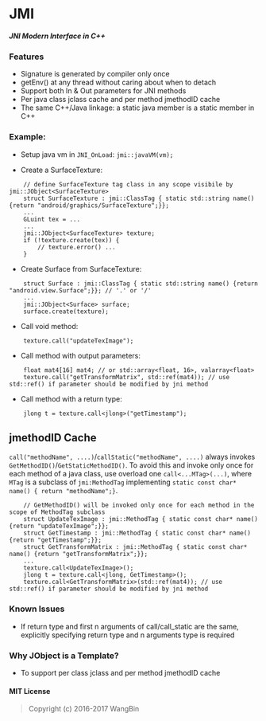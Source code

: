 # JMI
**_JNI Modern Interface in C++_**

### Features

- Signature is generated by compiler only once
- getEnv() at any thread without caring about when to detach
- Support both In & Out parameters for JNI methods
- Per java class jclass cache and per method jmethodID cache
- The same C++/Java linkage: a static java member is a static member in C++


### Example:
- Setup java vm in `JNI_OnLoad`: `jmi::javaVM(vm);`

- Create a SurfaceTexture: 
```
    // define SurfaceTexture tag class in any scope visibile by jmi::JObject<SurfaceTexture>
    struct SurfaceTexture : jmi::ClassTag { static std::string name() {return "android/graphics/SurfaceTexture";}};
    ...
    GLuint tex = ...
    ...
    jmi::JObject<SurfaceTexture> texture;
    if (!texture.create(tex)) {
        // texture.error() ...
    }
```

- Create Surface from SurfaceTexture:
```
    struct Surface : jmi::ClassTag { static std::string name() {return "android.view.Surface";}}; // '.' or '/'
    ...
    jmi::JObject<Surface> surface;
    surface.create(texture);
```

- Call void method:
```
    texture.call("updateTexImage");
```

- Call method with output parameters:
```
    float mat4[16] mat4; // or std::array<float, 16>, valarray<float>
    texture.call("getTransformMatrix", std::ref(mat4)); // use std::ref() if parameter should be modified by jni method
```

- Call method with a return type:
```
    jlong t = texture.call<jlong>("getTimestamp");
```

## jmethodID Cache

`call("methodName", ....)`/`callStatic("methodName", ....)` always invokes `GetMethodID()`/`GetStaticMethodID()`. To avoid this and invoke only once for each method of a java class, use overload one `call<...MTag>(...)`, where `MTag` is a subclass of `jmi:MethodTag` implementing `static const char* name() { return "methodName";}`.

```
    // GetMethodID() will be invoked only once for each method in the scope of MethodTag subclass
    struct UpdateTexImage : jmi::MethodTag { static const char* name() {return "updateTexImage";}};
    struct GetTimestamp : jmi::MethodTag { static const char* name() {return "getTimestamp";}};
    struct GetTransformMatrix : jmi::MethodTag { static const char* name() {return "getTransformMatrix";}};
    ...
    texture.call<UpdateTexImage>();
    jlong t = texture.call<jlong, GetTimestamp>();
    texture.call<GetTransformMatrix>(std::ref(mat4)); // use std::ref() if parameter should be modified by jni method
```

### Known Issues

- If return type and first n arguments of call/call_static are the same, explicitly specifying return type and n arguments type is required

### Why JObject is a Template?
- To support per class jclass and per method jmethodID cache

#### MIT License
>Copyright (c) 2016-2017 WangBin

